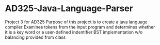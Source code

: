 # AD325-Java-Language-Parser
Project 3 for AD325
Purpose of this project is to create a java language compiler
Examines tokens from the input program and determines whether it is a key word or a user-defined indentifier
BST implementation w/o balancing provided from class

